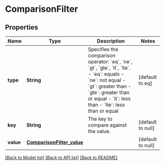 # ComparisonFilter
## Properties

| Name | Type | Description | Notes |
|------------ | ------------- | ------------- | -------------|
| **type** | **String** | Specifies the comparison operator: &#x60;eq&#x60;, &#x60;ne&#x60;, &#x60;gt&#x60;, &#x60;gte&#x60;, &#x60;lt&#x60;, &#x60;lte&#x60;. - &#x60;eq&#x60;: equals - &#x60;ne&#x60;: not equal - &#x60;gt&#x60;: greater than - &#x60;gte&#x60;: greater than or equal - &#x60;lt&#x60;: less than - &#x60;lte&#x60;: less than or equal  | [default to eq] |
| **key** | **String** | The key to compare against the value. | [default to null] |
| **value** | [**ComparisonFilter_value**](ComparisonFilter_value.md) |  | [default to null] |

[[Back to Model list]](../README.md#documentation-for-models) [[Back to API list]](../README.md#documentation-for-api-endpoints) [[Back to README]](../README.md)

